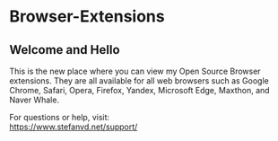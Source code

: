 # Browser-Extensions
## Welcome and Hello
This is the new place where you can view my Open Source Browser extensions.
They are all available for all web browsers such as Google Chrome, Safari, Opera, Firefox, Yandex, Microsoft Edge, Maxthon, and Naver Whale.

For questions or help, visit:\
https://www.stefanvd.net/support/
